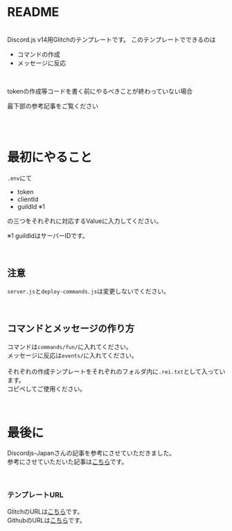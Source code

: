 # README
<br>
Discord.js v14用Glitchのテンプレートです。  
このテンプレートでできるのは
<br>

* コマンドの作成
* メッセージに反応 

<br>

tokenの作成等コードを書く前にやるべきことが終わっていない場合 

最下部の参考記事をご覧ください

<br>



<br> 

# 最初にやること 

`.env`にて
* token
* clientId
* guildId ※1

の三つをそれぞれに対応するValueに入力してください。 

※1 guildIdはサーバーIDです。

<br>

## 注意

`server.js`と`deploy-commands.js`は変更しないでください。

<br>

## コマンドとメッセージの作り方

コマンドは`commands/fun/`に入れてください。  
メッセージに反応は`events/`に入れてください。  
<br>
それぞれの作成テンプレートをそれぞれのフォルダ内に`.rei.txt`として入っています。  
コピペしてご使用ください。  

<br>

# 最後に 

Discordjs-Japanさんの記事を参考にさせていただきました。  
参考にさせていただいた記事は[こちら](https://scrapbox.io/discordjs-japan/Glitch%E3%81%A7BOT%E3%82%92%E4%BD%9C%E3%82%8B%E6%89%8B%E9%A0%86)です。  

<br>

### テンプレートURL
GlitchのURLは[こちら](https://glitch.com/edit/#!/discordjs-v14-node-v16-templates)です。   
GithubのURLは[こちら](https://github.com/Touka-Tomosibi/Discordjs-v14-Templat/tree/glitch)です。 
